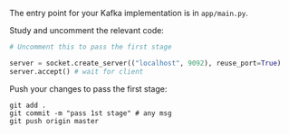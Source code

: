 The entry point for your Kafka implementation is in `app/main.py`.

Study and uncomment the relevant code: 

```python
# Uncomment this to pass the first stage

server = socket.create_server(("localhost", 9092), reuse_port=True)
server.accept() # wait for client
```

Push your changes to pass the first stage:

```
git add .
git commit -m "pass 1st stage" # any msg
git push origin master
```
